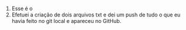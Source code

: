 1. Esse é o
2. Efetuei a criação de dois arquivos txt e dei um push de tudo o que eu havia feito no git local e apareceu no GitHub.